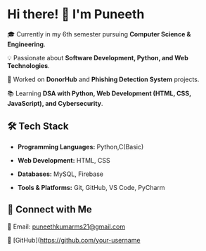 # Hi there! 👋 I'm Puneeth  

🎓 Currently in my 6th semester pursuing **Computer Science & Engineering**.  

💡 Passionate about **Software Development, Python, and Web Technologies**.  

🚀 Worked on **DonorHub** and **Phishing Detection System** projects.  

📚 Learning **DSA with Python, Web Development (HTML, CSS, JavaScript), and Cybersecurity**.  


## 🛠️ Tech Stack  
- **Programming Languages:** Python,C(Basic)  
- **Web Development:** HTML, CSS  

- **Databases:** MySQL, Firebase  

- **Tools & Platforms:** Git, GitHub, VS Code, PyCharm  


## 📌 Connect with Me  
📧 Email: [puneethkumarms21@gmail.com](mailto:puneethkumarms21@gmail.com)  

🔗 [GitHub](https://github.com/your-username
